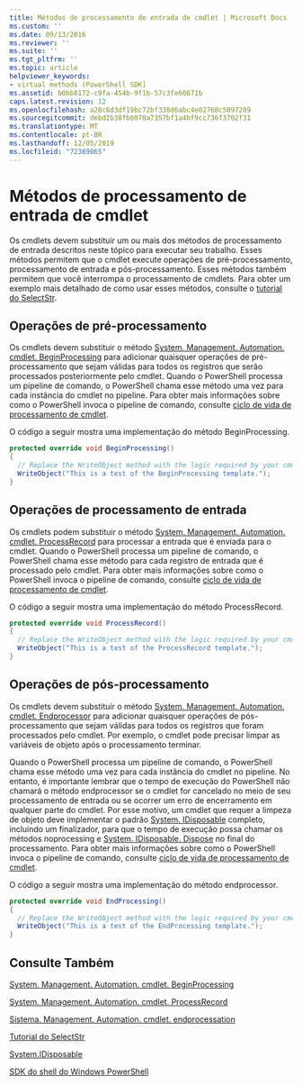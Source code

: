```yaml
---
title: Métodos de processamento de entrada de cmdlet | Microsoft Docs
ms.custom: ''
ms.date: 09/13/2016
ms.reviewer: ''
ms.suite: ''
ms.tgt_pltfrm: ''
ms.topic: article
helpviewer_keywords:
- virtual methods (PowerShell SDK]
ms.assetid: b0bb8172-c9fa-454b-9f1b-57c3fe60671b
caps.latest.revision: 12
ms.openlocfilehash: a28c8d3df19bc72bf338d6abc4e02768c5097209
ms.sourcegitcommit: debd2b38fb8070a7357bf1a4bf9cc736f3702f31
ms.translationtype: MT
ms.contentlocale: pt-BR
ms.lasthandoff: 12/05/2019
ms.locfileid: "72369865"
---
```

# <a name="cmdlet-input-processing-methods"></a>Métodos de processamento de entrada de cmdlet

Os cmdlets devem substituir um ou mais dos métodos de processamento de entrada descritos neste tópico para executar seu trabalho.
Esses métodos permitem que o cmdlet execute operações de pré-processamento, processamento de entrada e pós-processamento.
Esses métodos também permitem que você interrompa o processamento de cmdlets.
Para obter um exemplo mais detalhado de como usar esses métodos, consulte o [tutorial do SelectStr](selectstr-tutorial.md).

## <a name="pre-processing-operations"></a>Operações de pré-processamento

Os cmdlets devem substituir o método [System. Management. Automation. cmdlet. BeginProcessing](/dotnet/api/System.Management.Automation.Cmdlet.BeginProcessing) para adicionar quaisquer operações de pré-processamento que sejam válidas para todos os registros que serão processados posteriormente pelo cmdlet.
Quando o PowerShell processa um pipeline de comando, o PowerShell chama esse método uma vez para cada instância do cmdlet no pipeline.
Para obter mais informações sobre como o PowerShell invoca o pipeline de comando, consulte [ciclo de vida de processamento de cmdlet](/previous-versions/ms714429(v=vs.85)).

O código a seguir mostra uma implementação do método BeginProcessing.

```csharp
protected override void BeginProcessing()
{
  // Replace the WriteObject method with the logic required by your cmdlet.
  WriteObject("This is a test of the BeginProcessing template.");
}
```

## <a name="input-processing-operations"></a>Operações de processamento de entrada

Os cmdlets podem substituir o método [System. Management. Automation. cmdlet. ProcessRecord](/dotnet/api/System.Management.Automation.Cmdlet.ProcessRecord) para processar a entrada que é enviada para o cmdlet.
Quando o PowerShell processa um pipeline de comando, o PowerShell chama esse método para cada registro de entrada que é processado pelo cmdlet.
Para obter mais informações sobre como o PowerShell invoca o pipeline de comando, consulte [ciclo de vida de processamento de cmdlet](/previous-versions/ms714429(v=vs.85)).

O código a seguir mostra uma implementação do método ProcessRecord.

```csharp
protected override void ProcessRecord()
{
  // Replace the WriteObject method with the logic required by your cmdlet.
  WriteObject("This is a test of the ProcessRecord template.");
}
```

## <a name="post-processing-operations"></a>Operações de pós-processamento

Os cmdlets devem substituir o método [System. Management. Automation. cmdlet. Endprocessor](/dotnet/api/System.Management.Automation.Cmdlet.EndProcessing) para adicionar quaisquer operações de pós-processamento que sejam válidas para todos os registros que foram processados pelo cmdlet.
Por exemplo, o cmdlet pode precisar limpar as variáveis de objeto após o processamento terminar.

Quando o PowerShell processa um pipeline de comando, o PowerShell chama esse método uma vez para cada instância do cmdlet no pipeline.
No entanto, é importante lembrar que o tempo de execução do PowerShell não chamará o método endprocessor se o cmdlet for cancelado no meio de seu processamento de entrada ou se ocorrer um erro de encerramento em qualquer parte do cmdlet.
Por esse motivo, um cmdlet que requer a limpeza de objeto deve implementar o padrão [System. IDisposable](/dotnet/api/System.IDisposable) completo, incluindo um finalizador, para que o tempo de execução possa chamar os métodos noprocessing e [System. IDisposable. Dispose](/dotnet/api/System.IDisposable.Dispose) no final do processamento.
Para obter mais informações sobre como o PowerShell invoca o pipeline de comando, consulte [ciclo de vida de processamento de cmdlet](/previous-versions/ms714429(v=vs.85)).

O código a seguir mostra uma implementação do método endprocessor.

```csharp
protected override void EndProcessing()
{
  // Replace the WriteObject method with the logic required by your cmdlet.
  WriteObject("This is a test of the EndProcessing template.");
}
```

## <a name="see-also"></a>Consulte Também

[System. Management. Automation. cmdlet. BeginProcessing](/dotnet/api/System.Management.Automation.Cmdlet.BeginProcessing)

[System. Management. Automation. cmdlet. ProcessRecord](/dotnet/api/System.Management.Automation.Cmdlet.ProcessRecord)

[Sistema. Management. Automation. cmdlet. endprocessation](/dotnet/api/System.Management.Automation.Cmdlet.EndProcessing)

[Tutorial do SelectStr](selectstr-tutorial.md)

[System.IDisposable](/dotnet/api/System.IDisposable)

[SDK do shell do Windows PowerShell](../windows-powershell-reference.md)
